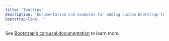 ```yaml
---
title: 'Tooltips'
description: 'Documentation and examples for adding custom Bootstrap tooltips with CSS and JavaScript using CSS3 for animations and data-attributes for local title storage.'
bootstrap-link: ''
---
```


See [Bootstrap's carousel documentation](http://getbootstrap.com/docs/4.1/components/popovers/) to learn more.
